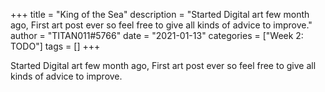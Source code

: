 +++
title = "King of the Sea"
description = "Started Digital art few month ago, First art post ever so feel free to give all kinds of advice to improve."
author = "TITAN011#5766"
date = "2021-01-13"
categories = ["Week 2: TODO"]
tags = []
+++

Started Digital art few month ago, First art post ever so feel free to give all kinds of advice to improve.
